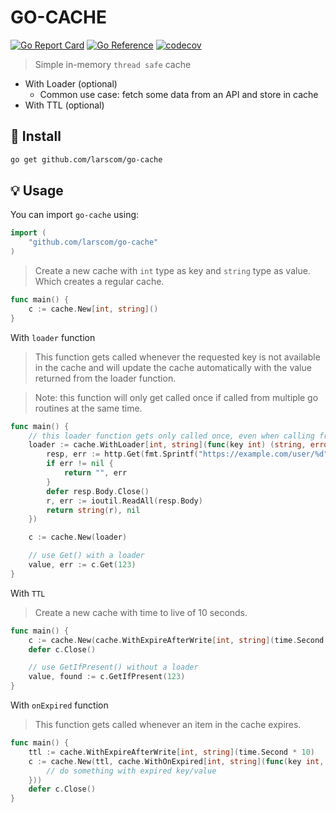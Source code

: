 # GO-CACHE

[![Go Report Card](https://goreportcard.com/badge/github.com/larscom/go-cache)](https://goreportcard.com/report/github.com/larscom/go-cache)
[![Go Reference](https://pkg.go.dev/badge/github.com/larscom/go-cache.svg)](https://pkg.go.dev/github.com/larscom/go-cache)
[![codecov](https://codecov.io/gh/larscom/go-cache/branch/master/graph/badge.svg?token=E9wcYNmOYN)](https://codecov.io/gh/larscom/go-cache)

> Simple in-memory `thread safe` cache

- With Loader (optional)
  - Common use case: fetch some data from an API and store in cache
- With TTL (optional)

## 🚀 Install

```sh
go get github.com/larscom/go-cache
```

## 💡 Usage

You can import `go-cache` using:

```go
import (
    "github.com/larscom/go-cache"
)
```

> Create a new cache with `int` type as key and `string` type as value. Which creates a regular cache.

```go
func main() {
    c := cache.New[int, string]()
}
```

With `loader` function

> This function gets called whenever the requested key is not available in the cache and will update the cache automatically with the value returned from the loader function.

> Note: this function will only get called once if called from multiple go routines at the same time.

```go
func main() {
    // this loader function gets only called once, even when calling from multiple go routines
    loader := cache.WithLoader[int, string](func(key int) (string, error) {
        resp, err := http.Get(fmt.Sprintf("https://example.com/user/%d", key))
        if err != nil {
            return "", err
        }
        defer resp.Body.Close()
        r, err := ioutil.ReadAll(resp.Body)
        return string(r), nil
	})

    c := cache.New(loader)

    // use Get() with a loader
    value, err := c.Get(123)
}
```

With `TTL`

> Create a new cache with time to live of 10 seconds.

```go
func main() {
    c := cache.New(cache.WithExpireAfterWrite[int, string](time.Second * 10))
    defer c.Close()

    // use GetIfPresent() without a loader
    value, found := c.GetIfPresent(123)
}
```

With `onExpired` function

> This function gets called whenever an item in the cache expires.

```go
func main() {
    ttl := cache.WithExpireAfterWrite[int, string](time.Second * 10)
    c := cache.New(ttl, cache.WithOnExpired[int, string](func(key int, value string) {
        // do something with expired key/value
	}))
    defer c.Close()
}
```
